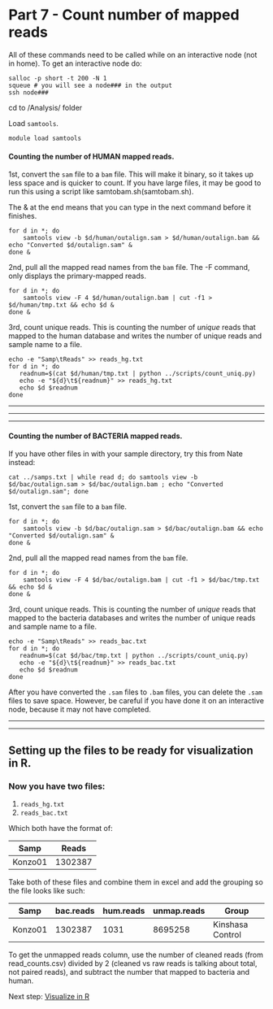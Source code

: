 # Part 7 - Count number of mapped reads

All of these commands need to be called while on an interactive node (not in home). To get an interactive node do:
```
salloc -p short -t 200 -N 1
squeue # you will see a node### in the output
ssh node### 
```
cd to /Analysis/ folder



Load `samtools`.
```
module load samtools
```


#### Counting the number of __HUMAN__ mapped reads.

1st, convert the `sam` file to a `bam` file. This will make it binary, so it takes up less space and is quicker to count. If you have large files, it may be good to run this using a script like samtobam.sh(samtobam.sh).

The & at the end means that you can type in the next command before it finishes.

```
for d in *; do 
    samtools view -b $d/human/outalign.sam > $d/human/outalign.bam && echo "Converted $d/outalign.sam" &
done & 
```

2nd, pull all the mapped read names from the `bam` file. The -F command, only displays the primary-mapped reads.
```
for d in *; do 
    samtools view -F 4 $d/human/outalign.bam | cut -f1 > $d/human/tmp.txt && echo $d &
done &
```

3rd, count unique reads.
This is counting the number of *unique* reads that mapped to the human database and writes the number of unique reads and sample name to a file.
```
echo -e "Samp\tReads" >> reads_hg.txt
for d in *; do 
   readnum=$(cat $d/human/tmp.txt | python ../scripts/count_uniq.py)
   echo -e "${d}\t${readnum}" >> reads_hg.txt
   echo $d $readnum
done 
```

---
---
---



#### Counting the number of __BACTERIA__ mapped reads.
If you have other files in with your sample directory, try this from Nate instead:
```
cat ../samps.txt | while read d; do samtools view -b $d/bac/outalign.sam > $d/bac/outalign.bam ; echo "Converted $d/outalign.sam"; done
```

1st, convert the `sam` file to a `bam` file.
```
for d in *; do 
    samtools view -b $d/bac/outalign.sam > $d/bac/outalign.bam && echo "Converted $d/outalign.sam" &
done & 
```

2nd, pull all the mapped read names from the `bam` file.
```
for d in *; do 
    samtools view -F 4 $d/bac/outalign.bam | cut -f1 > $d/bac/tmp.txt && echo $d &
done &
```

3rd, count unique reads.
This is counting the number of *unique* reads that mapped to the bacteria databases and writes the number of unique reads and sample name to a file.
```
echo -e "Samp\tReads" >> reads_bac.txt
for d in *; do 
   readnum=$(cat $d/bac/tmp.txt | python ../scripts/count_uniq.py)
   echo -e "${d}\t${readnum}" >> reads_bac.txt
   echo $d $readnum
done 
```

After you have converted the `.sam` files to `.bam` files, you can delete the `.sam` files to save space. However, be careful if you have done it on an interactive node, because it may not have completed.
<br />

---
---

## Setting up the files to be ready for visualization in R.
### Now you have two files:
1. `reads_hg.txt`
2. `reads_bac.txt`

Which both have the format of:

| Samp | Reads |
| --- | --- |
| Konzo01 | 1302387 |

Take both of these files and combine them in excel and add the grouping so the file looks like such:

| Samp	| bac.reads	| hum.reads	| unmap.reads	| Group |
| ---- | --- | --- | --- | --- |
| Konzo01 |	1302387	| 1031	| 8695258	| Kinshasa Control |

To get the unmapped reads column, use the number of cleaned reads (from read_counts.csv) divided by 2 (cleaned vs raw reads is talking about total, not paired reads), and subtract the number that mapped to bacteria and human.

Next step: [Visualize in R](R_analysis.md)
